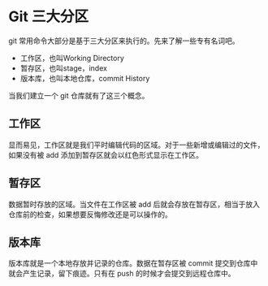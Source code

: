 # Git 三大分区

git 常用命令大部分是基于三大分区来执行的。先来了解一些专有名词吧。

- 工作区，也叫Working Directory
- 暂存区，也叫stage，index
- 版本库，也叫本地仓库，commit History

当我们建立一个 git 仓库就有了这三个概念。

## 工作区

显而易见，工作区就是我们平时编辑代码的区域。对于一些新增或编辑过的文件，如果没有被 add 添加到暂存区就会以红色形式显示在工作区。

## 暂存区

数据暂时存放的区域。当文件在工作区被 add 后就会存放在暂存区，相当于放入仓库前的检查，如果想要反悔修改还是可以操作的。

## 版本库

版本库就是一个本地存放并记录的仓库。数据在暂存区被 commit 提交到仓库中就会产生记录，留下痕迹。只有在 push 的时候才会提交到远程仓库中。